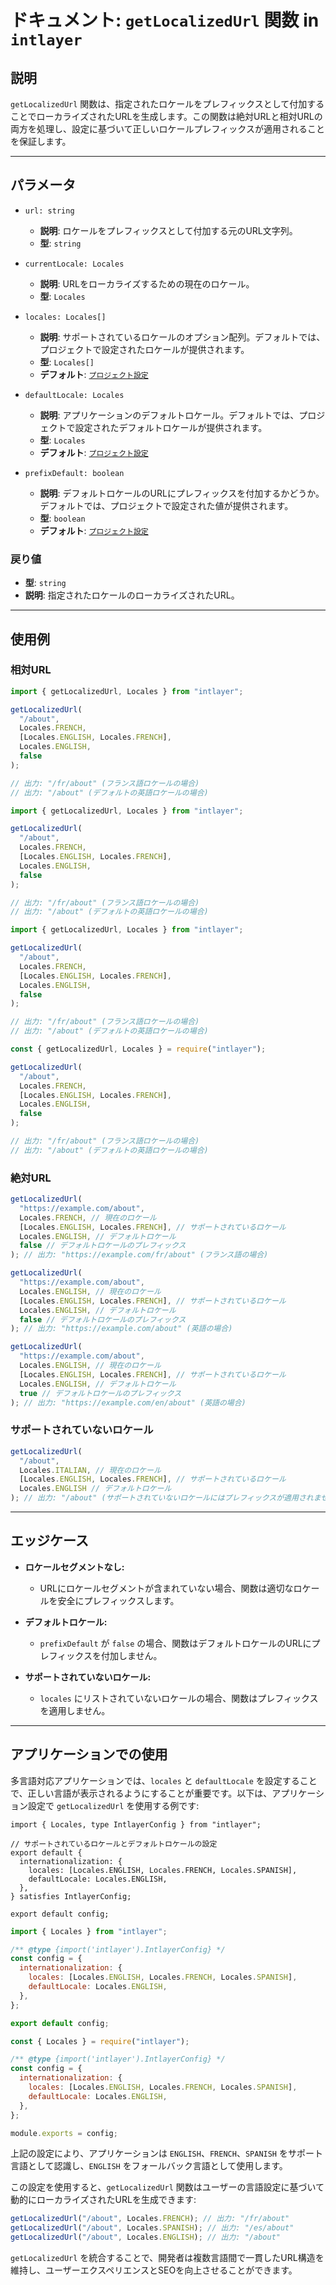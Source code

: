 # ドキュメント: `getLocalizedUrl` 関数 in `intlayer`

## 説明

`getLocalizedUrl` 関数は、指定されたロケールをプレフィックスとして付加することでローカライズされたURLを生成します。この関数は絶対URLと相対URLの両方を処理し、設定に基づいて正しいロケールプレフィックスが適用されることを保証します。

---

## パラメータ

- `url: string`

  - **説明**: ロケールをプレフィックスとして付加する元のURL文字列。
  - **型**: `string`

- `currentLocale: Locales`

  - **説明**: URLをローカライズするための現在のロケール。
  - **型**: `Locales`

- `locales: Locales[]`

  - **説明**: サポートされているロケールのオプション配列。デフォルトでは、プロジェクトで設定されたロケールが提供されます。
  - **型**: `Locales[]`
  - **デフォルト**: [`プロジェクト設定`](https://github.com/aymericzip/intlayer/blob/main/docs/ja/configuration.md#middleware)

- `defaultLocale: Locales`

  - **説明**: アプリケーションのデフォルトロケール。デフォルトでは、プロジェクトで設定されたデフォルトロケールが提供されます。
  - **型**: `Locales`
  - **デフォルト**: [`プロジェクト設定`](https://github.com/aymericzip/intlayer/blob/main/docs/ja/configuration.md#middleware)

- `prefixDefault: boolean`
  - **説明**: デフォルトロケールのURLにプレフィックスを付加するかどうか。デフォルトでは、プロジェクトで設定された値が提供されます。
  - **型**: `boolean`
  - **デフォルト**: [`プロジェクト設定`](https://github.com/aymericzip/intlayer/blob/main/docs/ja/configuration.md#middleware)

### 戻り値

- **型**: `string`
- **説明**: 指定されたロケールのローカライズされたURL。

---

## 使用例

### 相対URL

```typescript codeFormat="typescript"
import { getLocalizedUrl, Locales } from "intlayer";

getLocalizedUrl(
  "/about",
  Locales.FRENCH,
  [Locales.ENGLISH, Locales.FRENCH],
  Locales.ENGLISH,
  false
);

// 出力: "/fr/about" (フランス語ロケールの場合)
// 出力: "/about" (デフォルトの英語ロケールの場合)
```

```javascript codeFormat="esm"
import { getLocalizedUrl, Locales } from "intlayer";

getLocalizedUrl(
  "/about",
  Locales.FRENCH,
  [Locales.ENGLISH, Locales.FRENCH],
  Locales.ENGLISH,
  false
);

// 出力: "/fr/about" (フランス語ロケールの場合)
// 出力: "/about" (デフォルトの英語ロケールの場合)
```

```javascript codeFormat="esm"
import { getLocalizedUrl, Locales } from "intlayer";

getLocalizedUrl(
  "/about",
  Locales.FRENCH,
  [Locales.ENGLISH, Locales.FRENCH],
  Locales.ENGLISH,
  false
);

// 出力: "/fr/about" (フランス語ロケールの場合)
// 出力: "/about" (デフォルトの英語ロケールの場合)
```

```javascript codeFormat="commonjs"
const { getLocalizedUrl, Locales } = require("intlayer");

getLocalizedUrl(
  "/about",
  Locales.FRENCH,
  [Locales.ENGLISH, Locales.FRENCH],
  Locales.ENGLISH,
  false
);

// 出力: "/fr/about" (フランス語ロケールの場合)
// 出力: "/about" (デフォルトの英語ロケールの場合)
```

### 絶対URL

```typescript
getLocalizedUrl(
  "https://example.com/about",
  Locales.FRENCH, // 現在のロケール
  [Locales.ENGLISH, Locales.FRENCH], // サポートされているロケール
  Locales.ENGLISH, // デフォルトロケール
  false // デフォルトロケールのプレフィックス
); // 出力: "https://example.com/fr/about" (フランス語の場合)

getLocalizedUrl(
  "https://example.com/about",
  Locales.ENGLISH, // 現在のロケール
  [Locales.ENGLISH, Locales.FRENCH], // サポートされているロケール
  Locales.ENGLISH, // デフォルトロケール
  false // デフォルトロケールのプレフィックス
); // 出力: "https://example.com/about" (英語の場合)

getLocalizedUrl(
  "https://example.com/about",
  Locales.ENGLISH, // 現在のロケール
  [Locales.ENGLISH, Locales.FRENCH], // サポートされているロケール
  Locales.ENGLISH, // デフォルトロケール
  true // デフォルトロケールのプレフィックス
); // 出力: "https://example.com/en/about" (英語の場合)
```

### サポートされていないロケール

```typescript
getLocalizedUrl(
  "/about",
  Locales.ITALIAN, // 現在のロケール
  [Locales.ENGLISH, Locales.FRENCH], // サポートされているロケール
  Locales.ENGLISH // デフォルトロケール
); // 出力: "/about" (サポートされていないロケールにはプレフィックスが適用されません)
```

---

## エッジケース

- **ロケールセグメントなし:**

  - URLにロケールセグメントが含まれていない場合、関数は適切なロケールを安全にプレフィックスします。

- **デフォルトロケール:**

  - `prefixDefault` が `false` の場合、関数はデフォルトロケールのURLにプレフィックスを付加しません。

- **サポートされていないロケール:**
  - `locales` にリストされていないロケールの場合、関数はプレフィックスを適用しません。

---

## アプリケーションでの使用

多言語対応アプリケーションでは、`locales` と `defaultLocale` を設定することで、正しい言語が表示されるようにすることが重要です。以下は、アプリケーション設定で `getLocalizedUrl` を使用する例です:

```tsx codeFormat="typescript"
import { Locales, type IntlayerConfig } from "intlayer";

// サポートされているロケールとデフォルトロケールの設定
export default {
  internationalization: {
    locales: [Locales.ENGLISH, Locales.FRENCH, Locales.SPANISH],
    defaultLocale: Locales.ENGLISH,
  },
} satisfies IntlayerConfig;

export default config;
```

```javascript codeFormat="esm"
import { Locales } from "intlayer";

/** @type {import('intlayer').IntlayerConfig} */
const config = {
  internationalization: {
    locales: [Locales.ENGLISH, Locales.FRENCH, Locales.SPANISH],
    defaultLocale: Locales.ENGLISH,
  },
};

export default config;
```

```javascript codeFormat="commonjs"
const { Locales } = require("intlayer");

/** @type {import('intlayer').IntlayerConfig} */
const config = {
  internationalization: {
    locales: [Locales.ENGLISH, Locales.FRENCH, Locales.SPANISH],
    defaultLocale: Locales.ENGLISH,
  },
};

module.exports = config;
```

上記の設定により、アプリケーションは `ENGLISH`、`FRENCH`、`SPANISH` をサポート言語として認識し、`ENGLISH` をフォールバック言語として使用します。

この設定を使用すると、`getLocalizedUrl` 関数はユーザーの言語設定に基づいて動的にローカライズされたURLを生成できます:

```typescript
getLocalizedUrl("/about", Locales.FRENCH); // 出力: "/fr/about"
getLocalizedUrl("/about", Locales.SPANISH); // 出力: "/es/about"
getLocalizedUrl("/about", Locales.ENGLISH); // 出力: "/about"
```

`getLocalizedUrl` を統合することで、開発者は複数言語間で一貫したURL構造を維持し、ユーザーエクスペリエンスとSEOを向上させることができます。

